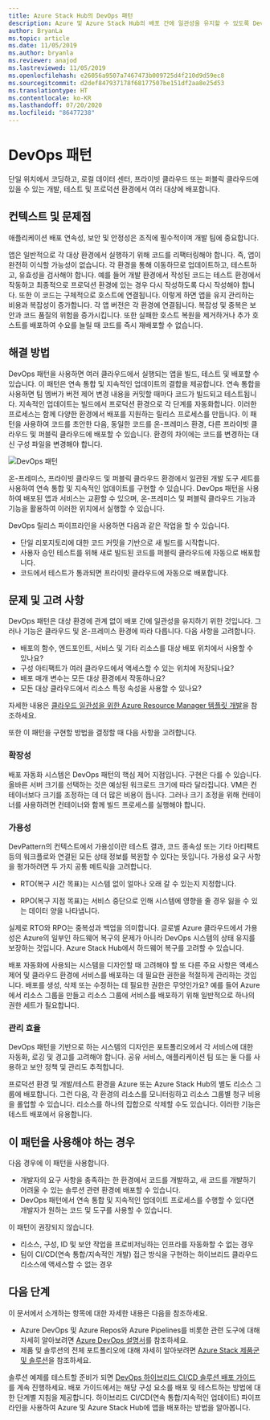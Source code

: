 ```yaml
---
title: Azure Stack Hub의 DevOps 패턴
description: Azure 및 Azure Stack Hub의 배포 간에 일관성을 유지할 수 있도록 DevOps 패턴에 대해 알아봅니다.
author: BryanLa
ms.topic: article
ms.date: 11/05/2019
ms.author: bryanla
ms.reviewer: anajod
ms.lastreviewed: 11/05/2019
ms.openlocfilehash: e26056a9507a7467473b009725d4f210d9d59ec8
ms.sourcegitcommit: d2def847937178f68177507be151df2aa8e25d53
ms.translationtype: HT
ms.contentlocale: ko-KR
ms.lasthandoff: 07/20/2020
ms.locfileid: "86477238"
---
```

# <a name="devops-pattern"></a>DevOps 패턴

단일 위치에서 코딩하고, 로컬 데이터 센터, 프라이빗 클라우드 또는 퍼블릭 클라우드에 있을 수 있는 개발, 테스트 및 프로덕션 환경에서 여러 대상에 배포합니다.

## <a name="context-and-problem"></a>컨텍스트 및 문제점

애플리케이션 배포 연속성, 보안 및 안정성은 조직에 필수적이며 개발 팀에 중요합니다.

앱은 일반적으로 각 대상 환경에서 실행하기 위해 코드를 리팩터링해야 합니다. 즉, 앱이 완전히 이식할 가능성이 없습니다. 각 환경을 통해 이동하므로 업데이트하고, 테스트하고, 유효성을 검사해야 합니다. 예를 들어 개발 환경에서 작성된 코드는 테스트 환경에서 작동하고 최종적으로 프로덕션 환경에 있는 경우 다시 작성하도록 다시 작성해야 합니다. 또한 이 코드는 구체적으로 호스트에 연결됩니다. 이렇게 하면 앱을 유지 관리하는 비용과 복잡성이 증가합니다. 각 앱 버전은 각 환경에 연결됩니다. 복잡성 및 중복은 보안과 코드 품질의 위험을 증가시킵니다. 또한 실패한 호스트 복원을 제거하거나 추가 호스트를 배포하여 수요를 늘릴 때 코드를 즉시 재배포할 수 없습니다.

## <a name="solution"></a>해결 방법

DevOps 패턴을 사용하면 여러 클라우드에서 실행되는 앱을 빌드, 테스트 및 배포할 수 있습니다. 이 패턴은 연속 통합 및 지속적인 업데이트의 결합을 제공합니다. 연속 통합을 사용하면 팀 멤버가 버전 제어 변경 내용을 커밋할 때마다 코드가 빌드되고 테스트됩니다. 지속적인 업데이트는 빌드에서 프로덕션 환경으로 각 단계를 자동화합니다. 이러한 프로세스는 함께 다양한 환경에서 배포를 지원하는 릴리스 프로세스를 만듭니다. 이 패턴을 사용하여 코드를 초안한 다음, 동일한 코드를 온-프레미스 환경, 다른 프라이빗 클라우드 및 퍼블릭 클라우드에 배포할 수 있습니다. 환경의 차이에는 코드를 변경하는 대신 구성 파일을 변경해야 합니다.

![DevOps 패턴](media/pattern-cicd-pipeline/hybrid-ci-cd.png)

온-프레미스, 프라이빗 클라우드 및 퍼블릭 클라우드 환경에서 일관된 개발 도구 세트를 사용하여 연속 통합 및 지속적인 업데이트를 구현할 수 있습니다. DevOps 패턴을 사용하여 배포된 앱과 서비스는 교환할 수 있으며, 온-프레미스 및 퍼블릭 클라우드 기능과 기능을 활용하여 이러한 위치에서 실행할 수 있습니다.

DevOps 릴리스 파이프라인을 사용하면 다음과 같은 작업을 할 수 있습니다.

- 단일 리포지토리에 대한 코드 커밋을 기반으로 새 빌드를 시작합니다.
- 사용자 승인 테스트를 위해 새로 빌드된 코드를 퍼블릭 클라우드에 자동으로 배포합니다.
- 코드에서 테스트가 통과되면 프라이빗 클라우드에 자동으로 배포합니다.

## <a name="issues-and-considerations"></a>문제 및 고려 사항

DevOps 패턴은 대상 환경에 관계 없이 배포 간에 일관성을 유지하기 위한 것입니다. 그러나 기능은 클라우드 및 온-프레미스 환경에 따라 다릅니다. 다음 사항을 고려합니다.

- 배포의 함수, 엔드포인트, 서비스 및 기타 리소스를 대상 배포 위치에서 사용할 수 있나요?
- 구성 아티팩트가 여러 클라우드에서 액세스할 수 있는 위치에 저장되나요?
- 배포 매개 변수는 모든 대상 환경에서 작동하나요?
- 모든 대상 클라우드에서 리소스 특정 속성을 사용할 수 있나요?

자세한 내용은 [클라우드 일관성을 위한 Azure Resource Manager 템플릿 개발](/azure/azure-resource-manager/templates-cloud-consistency)을 참조하세요.

또한 이 패턴을 구현할 방법을 결정할 때 다음 사항을 고려합니다.

### <a name="scalability"></a>확장성

배포 자동화 시스템은 DevOps 패턴의 핵심 제어 지점입니다. 구현은 다를 수 있습니다. 올바른 서버 크기를 선택하는 것은 예상된 워크로드 크기에 따라 달라집니다. VM은 컨테이너보다 크기를 조정하는 데 더 많은 비용이 듭니다. 그러나 크기 조정을 위해 컨테이너를 사용하려면 컨테이너와 함께 빌드 프로세스를 실행해야 합니다.

### <a name="availability"></a>가용성

DevPattern의 컨텍스트에서 가용성이란 테스트 결과, 코드 종속성 또는 기타 아티팩트 등의 워크플로와 연결된 모든 상태 정보를 복원할 수 있다는 뜻입니다. 가용성 요구 사항을 평가하려면 두 가지 공통 메트릭을 고려합니다.

- RTO(복구 시간 목표)는 시스템 없이 얼마나 오래 갈 수 있는지 지정합니다.

- RPO(복구 지점 목표)는 서비스 중단으로 인해 시스템에 영향을 줄 경우 잃을 수 있는 데이터 양을 나타냅니다.

실제로 RTO와 RPO는 중복성과 백업을 의미합니다. 글로벌 Azure 클라우드에서 가용성은 Azure의 일부인 하드웨어 복구의 문제가 아니라 DevOps 시스템의 상태 유지를 보장하는 것입니다. Azure Stack Hub에서 하드웨어 복구를 고려할 수 있습니다.

배포 자동화에 사용되는 시스템을 디자인할 때 고려해야 할 또 다른 주요 사항은 액세스 제어 및 클라우드 환경에 서비스를 배포하는 데 필요한 권한을 적절하게 관리하는 것입니다. 배포를 생성, 삭제 또는 수정하는 데 필요한 권한은 무엇인가요? 예를 들어 Azure에서 리소스 그룹을 만들고 리소스 그룹에 서비스를 배포하기 위해 일반적으로 하나의 권한 세트가 필요합니다.

### <a name="manageability"></a>관리 효율

DevOps 패턴을 기반으로 하는 시스템의 디자인은 포트폴리오에서 각 서비스에 대한 자동화, 로깅 및 경고를 고려해야 합니다. 공유 서비스, 애플리케이션 팀 또는 둘 다를 사용하고 보안 정책 및 관리도 추적합니다.

프로덕션 환경 및 개발/테스트 환경을 Azure 또는 Azure Stack Hub의 별도 리소스 그룹에 배포합니다. 그런 다음, 각 환경의 리소스를 모니터링하고 리소스 그룹별 청구 비용을 롤업할 수 있습니다. 리소스를 하나의 집합으로 삭제할 수도 있습니다. 이러한 기능은 테스트 배포에서 유용합니다.

## <a name="when-to-use-this-pattern"></a>이 패턴을 사용해야 하는 경우

다음 경우에 이 패턴을 사용합니다.

- 개발자의 요구 사항을 충족하는 한 환경에서 코드를 개발하고, 새 코드를 개발하기 어려울 수 있는 솔루션 관련 환경에 배포할 수 있습니다.
- DevOps 패턴에서 연속 통합 및 지속적인 업데이트 프로세스를 수행할 수 있다면 개발자가 원하는 코드 및 도구를 사용할 수 있습니다.

이 패턴이 권장되지 않습니다.

- 리소스, 구성, ID 및 보안 작업을 프로비저닝하는 인프라를 자동화할 수 없는 경우
- 팀이 CI/CD(연속 통합/지속적인 개발) 접근 방식을 구현하는 하이브리드 클라우드 리소스에 액세스할 수 없는 경우

## <a name="next-steps"></a>다음 단계

이 문서에서 소개하는 항목에 대한 자세한 내용은 다음을 참조하세요.

- Azure DevOps 및 Azure Repos와 Azure Pipelines를 비롯한 관련 도구에 대해 자세히 알아보려면 [Azure DevOps 설명서](/azure/devops)를 참조하세요.
- 제품 및 솔루션의 전체 포트폴리오에 대해 자세히 알아보려면 [Azure Stack 제품군 및 솔루션](/azure-stack)을 참조하세요.

솔루션 예제를 테스트할 준비가 되면 [DevOps 하이브리드 CI/CD 솔루션 배포 가이드](https://aka.ms/hybriddevopsdeploy)를 계속 진행하세요. 배포 가이드에서는 해당 구성 요소를 배포 및 테스트하는 방법에 대한 단계별 지침을 제공합니다. 하이브리드 CI/CD(연속 통합/지속적인 업데이트) 파이프라인을 사용하여 Azure 및 Azure Stack Hub에 앱을 배포하는 방법을 알아봅니다.
